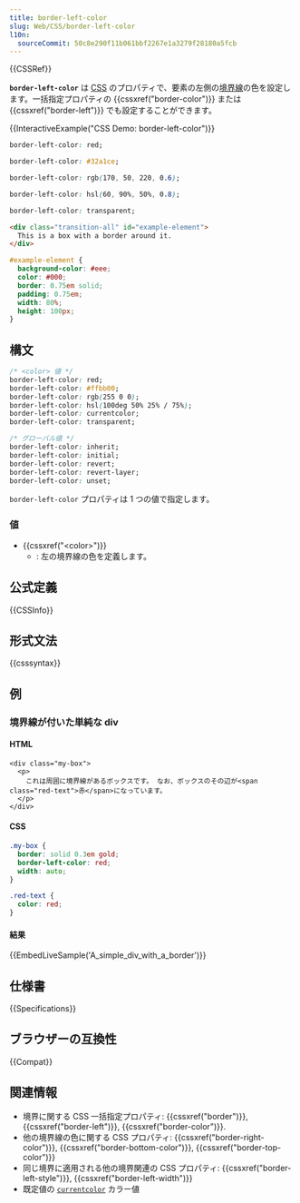 ```yaml
---
title: border-left-color
slug: Web/CSS/border-left-color
l10n:
  sourceCommit: 50c8e290f11b061bbf2267e1a3279f28180a5fcb
---
```


{{CSSRef}}

**`border-left-color`** は [CSS](/ja/docs/Web/CSS) のプロパティで、要素の左側の[境界線](/ja/docs/Web/CSS/border)の色を設定します。一括指定プロパティの {{cssxref("border-color")}} または {{cssxref("border-left")}} でも設定することができます。

{{InteractiveExample("CSS Demo: border-left-color")}}

```css interactive-example-choice
border-left-color: red;
```

```css interactive-example-choice
border-left-color: #32a1ce;
```

```css interactive-example-choice
border-left-color: rgb(170, 50, 220, 0.6);
```

```css interactive-example-choice
border-left-color: hsl(60, 90%, 50%, 0.8);
```

```css interactive-example-choice
border-left-color: transparent;
```

```html interactive-example
<div class="transition-all" id="example-element">
  This is a box with a border around it.
</div>
```

```css interactive-example
#example-element {
  background-color: #eee;
  color: #000;
  border: 0.75em solid;
  padding: 0.75em;
  width: 80%;
  height: 100px;
}
```

## 構文

```css
/* <color> 値 */
border-left-color: red;
border-left-color: #ffbb00;
border-left-color: rgb(255 0 0);
border-left-color: hsl(100deg 50% 25% / 75%);
border-left-color: currentcolor;
border-left-color: transparent;

/* グローバル値 */
border-left-color: inherit;
border-left-color: initial;
border-left-color: revert;
border-left-color: revert-layer;
border-left-color: unset;
```

`border-left-color` プロパティは 1 つの値で指定します。

### 値

- {{cssxref("&lt;color&gt;")}}
  - : 左の境界線の色を定義します。

## 公式定義

{{CSSInfo}}

## 形式文法

{{csssyntax}}

## 例

### 境界線が付いた単純な div

#### HTML

```html-nolint live-sample___a_simple_div_with_a_border
<div class="my-box">
  <p>
    これは周囲に境界線があるボックスです。 なお、ボックスのその辺が<span class="red-text">赤</span>になっています。
  </p>
</div>
```

#### CSS

```css live-sample___a_simple_div_with_a_border
.my-box {
  border: solid 0.3em gold;
  border-left-color: red;
  width: auto;
}

.red-text {
  color: red;
}
```

#### 結果

{{EmbedLiveSample('A_simple_div_with_a_border')}}

## 仕様書

{{Specifications}}

## ブラウザーの互換性

{{Compat}}

## 関連情報

- 境界に関する CSS 一括指定プロパティ: {{cssxref("border")}}, {{cssxref("border-left")}}, {{cssxref("border-color")}}.
- 他の境界線の色に関する CSS プロパティ: {{cssxref("border-right-color")}}, {{cssxref("border-bottom-color")}}, {{cssxref("border-top-color")}}
- 同じ境界に適用される他の境界関連の CSS プロパティ: {{cssxref("border-left-style")}}, {{cssxref("border-left-width")}}
- 既定値の [`currentcolor`](/ja/docs/Web/CSS/color_value#currentcolor_keyword) カラー値

